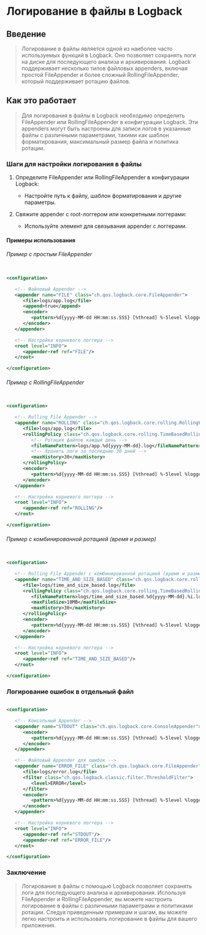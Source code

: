# Логирование в файлы в Logback

## Введение

> Логирование в файлы является одной из наиболее часто используемых функций в Logback.
> Оно позволяет сохранять логи на диске для последующего анализа и архивирования.
> Logback поддерживает несколько типов файловых appenders, включая простой FileAppender и более сложный RollingFileAppender, который поддерживает ротацию файлов.

## Как это работает

> Для логирования в файлы в Logback необходимо определить FileAppender или RollingFileAppender в конфигурации Logback.
> Эти appenders могут быть настроены для записи логов в указанные файлы с различными параметрами, такими как шаблон форматирования, максимальный размер файла и политика ротации.

### Шаги для настройки логирования в файлы

1. Определите FileAppender или RollingFileAppender в конфигурации Logback:
   * Настройте путь к файлу, шаблон форматирования и другие параметры.

2. Свяжите appender с root-логгером или конкретными логгерами:
   * Используйте элемент <appender-ref ref="AppenderName" /> для связывания appender с логгерами.

#### Примеры использования

###### Пример с простым FileAppender

```xml

<configuration>

   <!-- Файловый Appender -->
   <appender name="FILE" class="ch.qos.logback.core.FileAppender">
      <file>logs/app.log</file>
      <append>true</append>
      <encoder>
         <pattern>%d{yyyy-MM-dd HH:mm:ss.SSS} [%thread] %-5level %logger{36} - %msg%n</pattern>
      </encoder>
   </appender>

   <!-- Настройка корневого логгера -->
   <root level="INFO">
      <appender-ref ref="FILE"/>
   </root>

</configuration>
```

###### Пример с RollingFileAppender

```xml

<configuration>

   <!-- Rolling File Appender -->
   <appender name="ROLLING" class="ch.qos.logback.core.rolling.RollingFileAppender">
      <file>logs/app.log</file>
      <rollingPolicy class="ch.qos.logback.core.rolling.TimeBasedRollingPolicy">
         <!-- Ротация файлов каждый день -->
         <fileNamePattern>logs/app.%d{yyyy-MM-dd}.log</fileNamePattern>
         <!-- Хранить логи за последние 30 дней -->
         <maxHistory>30</maxHistory>
      </rollingPolicy>
      <encoder>
         <pattern>%d{yyyy-MM-dd HH:mm:ss.SSS} [%thread] %-5level %logger{36} - %msg%n</pattern>
      </encoder>
   </appender>

   <!-- Настройка корневого логгера -->
   <root level="INFO">
      <appender-ref ref="ROLLING"/>
   </root>

</configuration>
```

###### Пример с комбинированной ротацией (время и размер)

```xml

<configuration>

   <!-- Rolling File Appender с комбинированной ротацией (время и размер) -->
   <appender name="TIME_AND_SIZE_BASED" class="ch.qos.logback.core.rolling.RollingFileAppender">
      <file>logs/time_and_size_based.log</file>
      <rollingPolicy class="ch.qos.logback.core.rolling.TimeBasedRollingPolicy">
         <fileNamePattern>logs/time_and_size_based.%d{yyyy-MM-dd}.%i.log</fileNamePattern>
         <maxFileSize>10MB</maxFileSize>
         <maxHistory>30</maxHistory>
      </rollingPolicy>
      <encoder>
         <pattern>%d{yyyy-MM-dd HH:mm:ss.SSS} [%thread] %-5level %logger{36} - %msg%n</pattern>
      </encoder>
   </appender>

   <!-- Настройка корневого логгера -->
   <root level="INFO">
      <appender-ref ref="TIME_AND_SIZE_BASED"/>
   </root>

</configuration>
```

### Логирование ошибок в отдельный файл

```xml

<configuration>

   <!-- Консольный Appender -->
   <appender name="STDOUT" class="ch.qos.logback.core.ConsoleAppender">
      <encoder>
         <pattern>%d{yyyy-MM-dd HH:mm:ss.SSS} [%thread] %-5level %logger{36} - %msg%n</pattern>
      </encoder>
   </appender>

   <!-- Файловый Appender для ошибок -->
   <appender name="ERROR_FILE" class="ch.qos.logback.core.FileAppender">
      <file>logs/error.log</file>
      <filter class="ch.qos.logback.classic.filter.ThresholdFilter">
         <level>ERROR</level>
      </filter>
      <encoder>
         <pattern>%d{yyyy-MM-dd HH:mm:ss.SSS} [%thread] %-5level %logger{36} - %msg%n</pattern>
      </encoder>
   </appender>

   <!-- Настройка корневого логгера -->
   <root level="INFO">
      <appender-ref ref="STDOUT"/>
      <appender-ref ref="ERROR_FILE"/>
   </root>

</configuration>
```

### Заключение

> Логирование в файлы с помощью Logback позволяет сохранять логи для последующего анализа и архивирования.
> Используя FileAppender и RollingFileAppender, вы можете настроить логирование в файлы с различными параметрами и политиками ротации.
> Следуя приведенным примерам и шагам, вы можете легко настроить и использовать логирование в файлы для вашего приложения.
